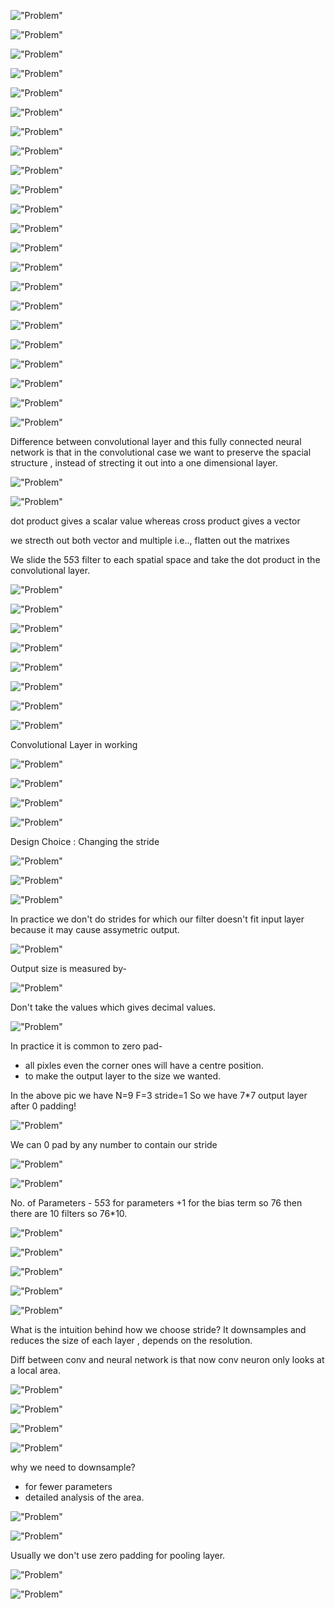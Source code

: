 !["Problem"](./images/lecture5/img1.JPG)

!["Problem"](./images/lecture5/img2.JPG)

!["Problem"](./images/lecture5/img3.JPG)

!["Problem"](./images/lecture5/img4.JPG)

!["Problem"](./images/lecture5/img5.JPG)

!["Problem"](./images/lecture5/img6.JPG)

!["Problem"](./images/lecture5/img7.JPG)

!["Problem"](./images/lecture5/img8.JPG)

!["Problem"](./images/lecture5/img9.JPG)

!["Problem"](./images/lecture5/img10.JPG)

!["Problem"](./images/lecture5/img11.JPG)

!["Problem"](./images/lecture5/img12.JPG)

!["Problem"](./images/lecture5/img13.JPG)

!["Problem"](./images/lecture5/img14.JPG)

!["Problem"](./images/lecture5/img15.JPG)

!["Problem"](./images/lecture5/img16.JPG)

!["Problem"](./images/lecture5/img17.JPG)

!["Problem"](./images/lecture5/img18.JPG)

!["Problem"](./images/lecture5/img19.JPG)

!["Problem"](./images/lecture5/img20.JPG)

!["Problem"](./images/lecture5/img21.JPG)

!["Problem"](./images/lecture5/img22.JPG)

Difference between convolutional layer and this fully connected neural network is that in the convolutional case we want to preserve the spacial structure , instead of strecting it out into a one dimensional layer.

!["Problem"](./images/lecture5/img23.JPG)

!["Problem"](./images/lecture5/img24.JPG)

dot product gives a scalar value whereas cross product gives a vector

we strecth out both vector and multiple i.e.., flatten out the matrixes

We slide the 5*5*3 filter to each spatial space and take the dot product in the convolutional layer.

!["Problem"](./images/lecture5/img25.JPG)

!["Problem"](./images/lecture5/img26.JPG)

!["Problem"](./images/lecture5/img27.JPG)

!["Problem"](./images/lecture5/img28.JPG)

!["Problem"](./images/lecture5/img29.JPG)

!["Problem"](./images/lecture5/img30.JPG)

!["Problem"](./images/lecture5/img31.JPG)

!["Problem"](./images/lecture5/img32.JPG)

Convolutional Layer in working

!["Problem"](./images/lecture5/img33.JPG)

!["Problem"](./images/lecture5/img34.JPG)

!["Problem"](./images/lecture5/img35.JPG)

!["Problem"](./images/lecture5/img36.JPG)

Design Choice : Changing the stride

!["Problem"](./images/lecture5/img37.JPG)

!["Problem"](./images/lecture5/img38.JPG)

!["Problem"](./images/lecture5/img39.JPG)

In practice we don't do strides for which our filter doesn't fit input layer because it may cause assymetric output.

!["Problem"](./images/lecture5/img40.JPG)

Output size is measured by-

!["Problem"](./images/lecture5/img41.JPG)

Don't take the values which gives decimal values.

!["Problem"](./images/lecture5/img42.JPG)

In practice it is common to zero pad-
- all pixles even the corner ones will have a centre position.
- to make the output layer to the size we wanted.

In the above pic we have N=9 F=3 stride=1 
So we have 7*7 output layer after 0 padding!

!["Problem"](./images/lecture5/img43.JPG)

We can 0 pad by any number to contain our stride

!["Problem"](./images/lecture5/img44.JPG)

!["Problem"](./images/lecture5/img45.JPG)

No. of Parameters - 5*5*3 for parameters +1 for the bias term so 76
then there are 10 filters so 76*10.

!["Problem"](./images/lecture5/img46.JPG)

!["Problem"](./images/lecture5/img47.JPG)

!["Problem"](./images/lecture5/img48.JPG)

!["Problem"](./images/lecture5/img49.JPG)

!["Problem"](./images/lecture5/img50.JPG)

What is the intuition behind how we choose stride?
It downsamples and reduces the size of each layer , depends on the resolution.

Diff between conv and neural network is that now conv neuron only looks at a local area.

!["Problem"](./images/lecture5/img51.JPG)

!["Problem"](./images/lecture5/img52.JPG)

!["Problem"](./images/lecture5/img53.JPG)

!["Problem"](./images/lecture5/img54.JPG)

why we need to downsample?
- for fewer parameters
- detailed analysis of the area.

!["Problem"](./images/lecture5/img55.JPG)

!["Problem"](./images/lecture5/img56.JPG)

Usually we don't use zero padding for pooling layer.

!["Problem"](./images/lecture5/img57.JPG)

!["Problem"](./images/lecture5/img58.JPG)